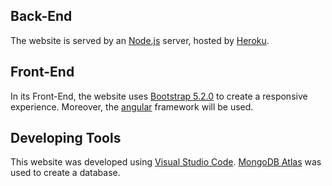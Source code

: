 ## Back-End

The website is served by an [Node.js](https://nodejs.org/en/) server, hosted by [Heroku](https://www.heroku.com/).

## Front-End

In its Front-End, the website uses [Bootstrap 5.2.0](https://getbootstrap.com/docs/5.2/) to create a responsive experience. Moreover, the [angular](https://angular.io/) framework will be used.

## Developing Tools

This website was developed using [Visual Studio Code](https://code.visualstudio.com/). [MongoDB Atlas](https://www.mongodb.com/atlas/database) was used to create a database.
